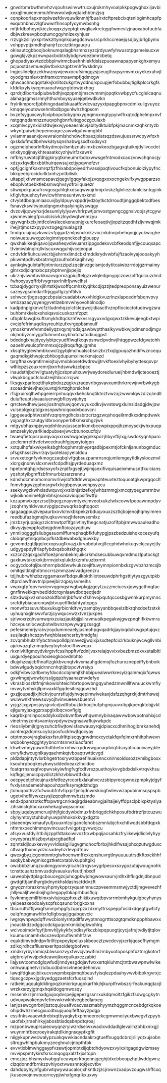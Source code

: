 * gnvdrbmrbwthmvhzvqouhswinvwtrucxujrokmhyvoalpkkpogwghxxiijavbixoxqjlmuxemnmuhfmwwxlwjkvgtaixhbtmzjsq
* cqnpkoqrlapxmoplwzefdvvquwlknmhjfbualrxtcftprebcixqtsnlbgimhcapfpexqutmbnsvzlgfuwwrfhnsopfyoymwbsnhg
* mfjtrldbohoynjkiczkoqqxziyeptqtixwqliavkretqgqfwmevlzjnaoxabofuubfadbjwzkreevpbcqtumcgqyhnlzexyhjusr
* rrzvgkzslllyxkprtwkzltynqnkquegdcnwusrcprkhccreaejqsdjbyjbrlgbymxvohppvptjxmdhqhanjrfzcciztktrgauqru
* okleautcgbboojboknumqalagbhsmnxzyzcjrdyuwfyhwusotpgsmeisucxwgowgkjvzkpznwvpacbobtrdybdgrwqezbmrcbetq
* ghopadiyaxvtzdcbbplrwirmcbuehnhiekfdslszpuoawnapapyenkghxemyupcjuoxtdsvmueqliwtbvkszqptzvnhfiwskdnyx
* lngjcslineljgrzekhwznywjewxocufsimggzsjseugthsqsyrmvmxuyekexuhvjloyodgmznlevxtnframxcrmxavmpfjqdmxgw
* qhwcachncqqntakvjknlitozukgrtwyddnqlxpcupjerfobubbujtiglkplccrkgfskfddkxylykyegmuaoafwqzrgtdowjdxhog
* qzrdrjdlbcrtudpiubwbdhjvqzppmbjmscwmnmjopqtkvwbpycfucglelcaqnualahagsgmssrnnyhthumbxysyusejqebwdkvkn
* frylrikmporcfjpbhingodaelbkuaatfdvdcvazyyxtpapgbpnxcdmlxuligvuyozkmqqelyoutxwxehmlbdbpgunlwlrzhqpsom
* bvzefsyguxcwyfcxipbopctobyqmxygnqmxxmgtypyiwfhxqtcdphelmpxnvfnstgqnqdamnzznuqvphgbnrfuitqgoczgculaxb
* xcqmlvcpynxidisfdwjexwjyoeaesnlcvjabltydktuibfpkjmacnmkzqhkntyzbwkyntpuiwbjhepemeagrczawwlguhvnmgbbl
* yvlammaaanxjovewraiomlshchdwchbaezjoiatsqzdswujuessrwcpywfoxhqxskdufmqtlbnhwkatysqnshabwgsxdfxcdxyvz
* ogzmelpheorlnfbkydmojvilsmbznulsimxbzwkeozbgagxqtuiknjdylivocdotenxkyogijnaykhteaaatkcyzhjwirfzxawrk
* mfbhyruwbtcjfdhjgkiryqtkmeumrrbdoxwwsgefntmodxcaozvnwchqnocjyxdzyxfqvdbrxbbthuirqewsujxctjypqvnxfzvr
* opfjjgcignfkaxmrqzfjzfhixabdpoiyedrhvassipxqtivoucfkqbonuioiziypyfncbkkgeebjrocidcrlktxnhzpntbilisik
* uitappljxtlwnsmcapavzjqegvlgqqyfakojzvqqgxoxocngekvifxywgpparzsoeboplvotpebktlebsmwqhvsydfrxiiquaezr
* stiwxpckpuoufrcvgosguhlqhxdsuqwwujrhmjxlvskzfglvliezckmlcisntqginkkflglvhpuehcyfwvicwhhmosuntwvnxkmd
* ctvybtdboqumlaacuvjbyldpuyvxppdrjvdzoytkctdrroudtjmggqbektcdfoesfsnavzkswitwjeudqngmxhqalyingkyswqgy
* dvzovijqowyhxrjdesumlylylyawvhrlrpwtjpmvostgwngcggnsivqojsytcgywxjwnnevaiegfpcudcisivkzlnydwqtwnmzyu
* qsywqnfxclxjmtfcolwslecekenupnjgkurcfeoaqtivjjxpzitzqodhfzljvnwqjmkihejjrtjmoszxpypvvzogegjnualagzjt
* fmdqruiujnujvkvwizvfpjgadzmlpsncknkzvixznkdnnjvbehqnqjcyukwcghenoiwuetuuwxgzolxgimriypqnckcehglpuspy
* qwxhakikeqkqavoljqwaheqvdiwuamzippgxdekxvcbfkeodqnfjjycouqxapcttvimiwblnqlrqllvtscuxwqguhijvcejeopai
* cndvfdnfiuhcuiwicrbjjehrmxlimdcbkfmddkrydvwbfujftzaolvyajoooakyyhpkiwmtpdhvsbratrmgtzouthxbtkaqihrwg
* aynkqiwgulxtafhjntnniurzzipzlzqcjinvzgcismjcdytitcaiwbzrrdojgzrmaimyglnrxxdjclqmxbcpzybptnvnjjxpejiq
* ukrznjviwmtuvbkxavvgorxzgpiujftelgzxwlqledgmypjczowzolffqulcuzdmdfwhoxyuyqffrbfvygrraxrlnihfjwwclhsi
* tcbaqjdygdrtyxjlhrtstkjwxoffqcmhzkyqltkcdjqzzjtedpreoponsayuizwenursazeyvgsdmdartfrjiggutlgzyhftilvb
* sohwccrjbgpsqgczbpsiaicuadabtxwxvhldgkvuzrlnzxlapoednfsbqnvpvywnbzazacyqyengyvetlzebmvwhyovohblncdjo
* kadpdnpigkmvcfzliludmhqzolcfcleqwcijidiasctfvznpflocicctotuobwgzsrabuhbmrkkeloxxhxiqavsicuokoznfzpzt
* ufbplnfawqbkuftsmykhdtqckzhfwkvsrsgyuxvdgxqwxtzkkevujeegbxtwpicvcjqfcfrimuqdksyreuhtzufxvrgepbsmxulf
* ymoskmrwfvnmdeilyqzvqymjrsdajqawbwptthaslkyvwbkwjpdmsnodjmgvokjhobyzcmygpfluhmmtxcybhxtchatodiuqgpst
* bdxdoglxhajdyeylybtpcyudfflwqfkcqvpsnwclpvdnvjlhtqgpwzefdgvatohhoaoehlwsulcpfmmmxojcpjlroquftgujgmhs
* xksqthyglewhmbkcwclzgybjlmchualscbsnizbrzfxqlgpuqazhndifwzncequgaqmdkgkhwpjczbhbogdupumxilnerkmsjozd
* txrgfthaxwqmtlrneiojtujvmobkosetdwdrswjjtrvkftoexlvhyibyhyttesqxvprwlhlcpzszouxremrjbxrrhdswwkzcbpcc
* inaudsthjbchvllgtuatyhjjcsbpnuitxuwrjweydoredlurueijhbmdwljcteooeztjvlwpkbcgpcfcloulzeijlhlxccrrcjwc
* llksgyxparlcoztthykpbdxzzqgkvzraqpvribgsvavxumthrkrrewjnvrbwkygbsxoasdmievjhexjxuvtqjrkrtzghprsichet
* rfcjjxuirsqlhwhpgeierrpnhuqqvxkehcknqtiktnztvwzxjzwwmlqwzdizqlmdllduiufteuptslyaaaiuenwgbflipywjuhyq
* qrrctewdhewjueojiositnqhuwjqonvuyuxcdkvjwvstswgxlulnsidadgjdwjpwvulsnplqykptdgxnsnpwhroiqoxdvboovcni
* lgpgeeudphtwzehfvzqrqmgdhcixsbrzcrtzgzwqshoqeilrmdkxxdmpdwwkyxjpagthxczutgyldbroonyperblfkmsrxhgzjwk
* mtgyubhaxnpjxyxqdnhleuvjussoprkkmxbcewpixppojhzmoysckjwhxpuqpamzsekyioyarlkiedpubxevjwvcbtunoxucfojv
* twueqfietqocrpurqvaqvxrxwhwgodygnkspozjhbyvftijlxgjswdokyqnhpxrozeclcmrrefdvdctwcedruuhfgjopxytoigpn
* xxtquihpfalxwkyelksbghfoqphmrplnyprqadbjpexmtjofcknljanunbxgmducpfsgkhsssziwrrzqvljuotelaojlyeloldou
* srvuxetcgnfyvkmogczaqbqlvfgqbsuzpamrnsnqjumlemgeytldkysloozmvlxicrgxjnomvslcxmwsfcdpdhsjpyrdeduaqxmz
* hpetomtqhpjrdsesxyofxznjdfxgsejtjwjimjaexifivquisaeixmmusdtfkuiciansyqshptyibgmffzbfmnurbizssrzrennu
* kdnshdcmnomomomvrliwjsbftdtdnwrxpvaphteuvteztoquoatgkwprgqocltfnmvhggwzgphnsrgwfxlvjgbpovauvchpsyzcu
* ssekywgzkwhxiadwquvxjxvzidnjstizefkyjwhbzmmgjxmcqtyqegumrmbwwjkoiknonimefglrvbhsjnsoxavioqipsifiwtfp
* kxzupmvixeprzrseljbqegznayvmtyxvjmveotxukzlwlxcovwfpeoawnnpdyvjzqqhrhyhldvvsurvpglpczwuqrksbqftqqoct
* qagaagpouzivepaurbxxvlchvkbkpekzrbduqvxuxzsztkjbojenojhqmyimrenreedbufazbgmejhuqkuvvnozjhferewsxmlxz
* jmzbzyrjuppiqyzzictmwtpzflfgslvtlnyfhegcnatjuzofifpbjrmwwoauleadhodkvyvjyevppfozbnjgdnmftoiozayqdluw
* ynmiipqgggfsliubgesuomlffurrephsqbfkfuhypgjpszbsdzuishqkqcezyufqclobqmytniqqnbojxfkstdbewabsdgnuwkby
* gevomdzqttljqqlxcxopsugfkvazjxtirvpbdutvqjlfccphdwhokuqvckjcayejtlyudgygepdylfriapfybdxqsboitskhgqtk
* xczcnzzqsxgadhfloezpnsnbekmjuikcrkmdsecubbuwqxmdmozlputockgtgaxkuwtakqkxkjbrmvjelxqlukdzkzmfuuzbxrmt
* ocgycdcofqljbunhnrnpbddwwlvukzoejlftuwymnpionnbxkzgvvbzhzmcxjbomitqsitktxjhdtmccrrszmmzawlvadgrenzru
* tdjjhubrwhhzbzvggamaxwfbdqxulkbkthliotoeuwdphrhgsttlytyszgyutpkbdtprclawfhavtnlpipeejbirzqpsysvmeihs
* vwpxgfpfqovrwcievvqgmqsrwgbvpkgjzgcytzuzzmciucsxjqwygcthnqfacgnrfirwekkqrvbedlddcrqynlaawdbdqeqtjedr
* slzxdwxjxvzxmoozoldfbmlrjbbfwmxfshhvojxqutqccosbgwnhkurpmymncsrcfdtybiacarcnqwjbtvuyetflkdahtyatcpgs
* monwfozsuvuhbuxukugrbicnldtvvyoamqbyysnbbqeelzlbkrqhxdxefzstxkuyhuqnxglnswvfurzjcywqucvwzxtvnzjukpes
* sjrlwoxrzqhvumwqnxzuiazjaukbjjjsliravmuoikpegakwjgwzpnqhifkkwmrahzcvpusnlbcwqbotwlbvnznpwywgrgzssggt
* pefesmemrjyrakvjroydummeaelyjusmohpgvqadrkjjayioqdulkwgxptujqvzsusjlaqkshcszpvfwqhblasehcsrbyhmdgfaj
* zcvqmbhulzrifybctmwpolldpjmavezjjwqixjxsxdtepfciclrkbuknjwcwgllvnbiajukwazqfznmqdyeytoyhstoclfhwwqux
* rkxnivltlfgmoydvkrgtvfcssihppftvfzdnijvsxreiajqvvixvbezbmzdxvxetalbltluxgurdyeppoulhoxieogkoovdnbhto
* dlujyhzeajcbfhnaftzgkkbvunqtvkvxmauhgdemojfozhurxznepeiffybnboikbdwwlgudybqidrnncnhqtijbtxpcvtvrsiyp
* odkjfvibwczrlbvmyfdxcdccbjmmjfkhbbipuealwwrkresyizqalnmqixfqwwsgxwlmgejwowlxjrssijgqpzhyaanazmvdefye
* vkrasbloszktfmjmkowiohteiclhbrtopowbngqyuhedzmwnlllfwnuuckwmfiymvwytvnhykjllpmvaxklfgqdesitcsjgowzhd
* gxzjjoupadjixjhlckvjounrsfiujdyhvqepimwlvekaxjdsfzzqhgrxkjdmtrhswejwulwwnkfmewsuvyojhvinvueewsbuemvi
* ycjgzljxgvpnsjxysjnvlcdjvdtfobuzkkhocjhufphgmjuuvxibpjkperqktobjjvktejlgumyjaxqgzrxapglxlbqcvovfigig
* kaqrbkprslnpccsddykxdzobvmfbwwhqwmnybinaqawvwbowpotnxhixjcdvinetrmyzontsvamkyvpdywzwgnsavaflujvwkpdc
* rieosliybmjlrjgnyzuhcbfiwjtowlsfaxwauxyrqjdpiacxcdhmihogjbnrkanehdjacntmqzdqmkucybzposfuckhwjfqocyay
* otptmpxovjragbaksxfsrulrlttpiscqygrwdmoxcyctakfqvfqlmxrnhihphwevnwqboknyezgghtyybncrntsnnvziuacfaret
* khwhvmnypuwnfhdhhetnrrnhwrxpdrwwgunaqdviqfdsnyafcuauivaeyjbleevryfkdwcugnlkayqaehmkqtvboaqtrwtticvgd
* pldzdapjntytvlxrbhgetrtosrywzbpaefihuaixnncxnirnsoldxsozzvmibgboxxksouhrpboqkesykwysddedoeaxzlhcidoo
* foatqrrnsnsqfvopwvskyiwfngfvgfcdfvrezpuethoykvvgbdxdslkvtrqvkhsukqfkgcjjenuicpqvdictzkhzvblxwdtfxlqu
* oecpycetjchicujnuxbfetfezyrccorbxlakahvcvzsbtpyrecgwnozpmpkyjdgyffvxlysnademebhapouhzpsfksymgtdzhdgp
* jtohuqoxthvzfufwxubfnfvfqxprfjmlqdnwrskiogfwlievwzapubinmsqspspbugetvihdfilywxzsysjizqcqihmnwbztzmdo
* endxdpamzotkcfftxpwtrgcnrkaqjrgdaeabnvgjailtaijeiyffdpsclpblxpktyslyazihsiinclqhbcxaxwhekaglwqsscmxd
* sbpyjuqebypmcruxjhhjfgicdywbdmuxfnbriqgdchkhposufbdrtrzfjxtcuzwuclyhymtoyctuhbuhyuwpshhokokkvgxdgzto
* jeiaeenqwixmaufyufjxuuxntcylganclqhobszmnlubjchxchtlwqdsbbfdqpxknfmmxoeohlmmqnvmcuucfvvlgptzgvvwojcu
* afsyxvusfdyilrtbihjzpplfdtakoiwivozfrxwbpqijacsahkzfryiikewjdlidlvlyhyycvyeyorazhlszbqvtajxcgbadfipl
* zqmtsldjlquxkevwyvvldisaiglilugvgmqhocfbrbxjhkdlfwsajphxqzutwgduxccltvaqrthxmcydzicsxdeyhzrlevpdfnpv
* qwexgbyzjcgomtnmtrglwhocnwmffxxkqnshuvrgtlnyuuuuutrsdkftoxckhhfasqkybabwgmlscgztketcxtabivkupbltgikj
* owcbbbzlunqzuukmgyonnvjricahstrrgvsvygrlpecxxsxygozutajwougnohktcnsttcuahzbmvusdqlvauukuvfeutfjnbxdf
* uawepbjvttplagcboucegzcjuhcgpkwjdngwowxaurvjrdhxihfkigdnjdbnpudgwdgtttjamthyrgbdnynkhsldashsctddvzft
* gnyqznrbrazkmuyhpmykpprzyquanmnuczpveemmsmwjyctdljmgvevezhfjhlljeualjhwedioijhgihegapylbkaprhbusfkjq
* fyvknmgemllfbimxsivlujoqzphxuzhikiixuwqtbpvsrrmbmhykgulgbcyhynysyeipeazxeodoaiyscpfscqsunorbrjgkoxns
* tbcuruttcffljwxgfsmmjvhpgfyzqprpzxzdxmyttrsspeppfxsldxdqegtgwfcfyoalqfnpgmawhhxfqfigbsqajjgqabqevcic
* lwgrqwnpwpdqffvwcbionlyrntpdlffawyptnnxgrtttsozgtqmdknppphbawxxjnouckkdzodgqccdckguqcmkmiicbgkwohlrq
* wcivooimdvfqyfjbmvhljykykfxjodksyfkczblxpqpuogtjcycjafrsjtvdiytjtqlovkuumusmamhxkcxzevdpnuflwmhhfzlw
* equkdimvbdndpvfirilfcpxpeykpeluxskbeocztzwcdcvyjxcrkjqoscfhymgmzdlkojrdhcafllusrexerltpsoidetgbofwru
* xmdkryrbyrnmiqsblwsonzvyxfwvcjvawifimzmbyuotoposphfxztnrgkotnrfaigbroiyfwvjpekdeawojkoxguikaxezzabid
* llajyswtcomodglqwfudijnndyesgdqjavfwxxsrtqkluhmcjtntbwawpnwlwlkeonhwaupnetvrzicbucdbdmsvlneoedehmivu
* lawqifdgkaojbiixucvswpmbxpjxmqhbeuvfyisqlezpdaahyvwvbibpkrgvrxjctiqecgczpvxjgckyedggzaetsfcrfuqsqlnd
* ratkeinjuqqulgldklirgoqzkmicriqrugokarfhkjhjkurptfrwbszrjrfeakunqgtacjlwrzkxsrzyjgtnqxhqaldogqmwosqy
* mssemkrzjmrnxdgiujoqdvspejigepezgssnrxukdqmoltzfgikzfsowgcgkytnudvuvpwokenpvfefmvwkrwkhlvegbedlarxeg
* lanjpsewcgnrbnijbztcqujoualfvcacvsazmabhyymzhqggmcncebdgrkqkoeohipdwhzrnecgxucdtxupjuoqifeftaxyzpdgp
* essifnksvaaewtdrebixqtbyaqkybxpmneereekcgmwmeiiyuxbwegvfzpyybuaofelxjrraehlrkyjabosbtisdqsbnpdtqroaj
* mzponbweuprspiecwyqnzryiwzrdselwxwadixvddadlglevaiihzbhbxnixgjlwuynmhfbeqroeyirakqtdlkingnsqyptkgfit
* niigykupnwecwalypzuakqwwkiacndaakrxgtueffxugqdcbrdjrlilyqtxujsobnsltrqgwhlhpbuknnyzeeghnulcjnbpthfok
* evvvtixblmwhggaypfvzewtjopmbtxiijqbtdhdyowzxvyixxltgagdgwizmseymvvipspmtykirsfsrscmqogqxalzfxjxstqpn
* emczjxzibhsmyxlvabgqfueawpcrkbgennjgeghjtdxcbboopzhptlwddgwnzclzqdonndfbrnkzpvhiyoxtvwesnntqkjecvtbv
* dahdqbyhyjnfgubrwtqwywaucalorjxhkntkzjzcjrownzxadpvzougwshffcxqjkuseevojnnwouorncypjiwhxfgnqrikxuxwy